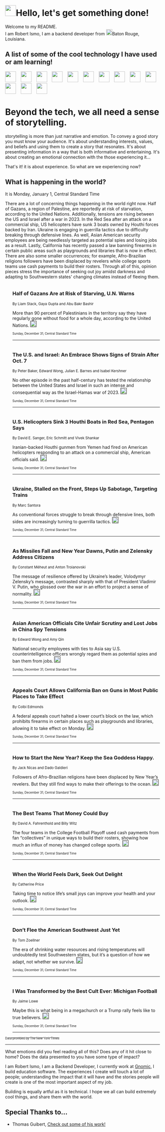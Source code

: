 <h1><img src="https://emojis.slackmojis.com/emojis/images/1643514375/3493/hot-coffee.gif?1643514375" width="35"/>Hello, let's get something done!</h1>

<p>Welcome to my README.<br/>
I am Robert Ismo, I am a backend developer from <img src="https://emojis.slackmojis.com/emojis/images/1638395689/50435/moulin_rouge.png?1638395689" width="20"/>Baton Rouge, Louisiana.</p>
<h2>A list of some of the cool technology I have used or am learning!</h2>
<p>
<img src="https://emojis.slackmojis.com/emojis/images/1643516091/21142/meow_bongotap.gif?1643516091" width="35" alt="">
<img src="https://img.shields.io/badge/Favorite%20Frontend%20Framework-SvelteKit-f83903" alt="">
<img src="https://img.shields.io/badge/Second%20Favorite-Vue-40b581" alt="">
<img src="https://img.shields.io/badge/Most%20Used%20Runtime-Nodejs-78b061" alt="">
<img src="https://emojis.slackmojis.com/emojis/images/1643517416/34482/fire.gif?1643517416" width="35" alt="">
<img src="https://img.shields.io/badge/Javascript%20But%20Better-Typescript-0078ca" alt="">
<img src="https://img.shields.io/badge/Favorite%20Language-Elixir-3e244d" alt="">
<img src="https://img.shields.io/badge/Containerize%20Everything-Docker-6ac9ef" alt="">
<img src="https://emojis.slackmojis.com/emojis/images/1643514596/5999/meow_party.gif?1643514596" width="35" alt="">
<img src="https://img.shields.io/badge/API%20Love%20Language-Graphql-de32a5" alt="">
<img src="https://img.shields.io/badge/Our%20Favorite%20Version%20Controller-Git-e94f33" alt="">
<img src="https://img.shields.io/badge/Favorite%20Database-Redis-d42d1d" alt="">
<img src="https://emojis.slackmojis.com/emojis/images/1643514559/5584/deployparrot.gif?1643514559" width="35" alt="">
<img src="https://img.shields.io/badge/Container%20Interstate-RabbitMQ-f66200" alt="">
<img src="https://img.shields.io/badge/Gotta%20Learn-Kubernetes-316adf" alt="">
<img src="https://img.shields.io/badge/Really%20Mature%20Now-WASM-654fef" alt="">
<img src="https://emojis.slackmojis.com/emojis/images/1666642497/61942/dance_vibe.gif?1666642497" width="35" alt="">
<img src="https://img.shields.io/badge/For%20My%20M1-ARM64-657d96" alt="">
<img src="https://img.shields.io/badge/Loving%20This%20So%20Much-TailwindCSS-17bcb5" alt="">
<img src="https://img.shields.io/badge/Cool%20Build%20Tool-Vite-f9cb24" alt="">
<img src="https://emojis.slackmojis.com/emojis/images/1669231376/62819/working-on-it.gif?1669231376" width="35" alt="">
<img src="https://img.shields.io/badge/Fun%20and%20Easy%20Database-MongoDB-5f8c49" alt="">
<img src="https://img.shields.io/badge/JS%20Life%20Support-NPM-c73737" alt="">
<img src="https://img.shields.io/badge/I%20Liked%20It-DynamoDB-0073b9" alt="">
<img src="https://emojis.slackmojis.com/emojis/images/1643514045/46/question.gif?1643514045" width="35" alt="">
<img src="https://img.shields.io/badge/cool-React-60d6f9" alt="">
<img src="https://img.shields.io/badge/Future%20Big%20Project-Lambda-f37e00" alt="">
<img src="https://img.shields.io/badge/NPM%20But%20Better-PNPM-f1aa07" alt="">
<img src="https://emojis.slackmojis.com/emojis/images/1643514943/9662/fbwow.gif?1643514943" width="35" alt="">
<img src="https://img.shields.io/badge/First%20Language-C-662079" alt="">
<img src="https://img.shields.io/badge/Where%20I%20Deploy%20Frontend-Vercel-000000" alt="">
<img src="https://img.shields.io/badge/Who%20Does%20not%20Want%20an%20App-Swift-f9492a" alt="">
<img src="https://emojis.slackmojis.com/emojis/images/1643514058/151/javascript.png?1643514058" width="35" alt="">
<img src="https://img.shields.io/badge/cool-Python-fbd542" alt="">
<img src="https://img.shields.io/badge/Favorite%20Something-Stripe-656cdc" alt="">
<img src="https://img.shields.io/badge/Of%20Course-HTML5-ed6327" alt="">
<img src="https://emojis.slackmojis.com/emojis/images/1660415405/60731/bomb.gif?1660415405" width="35" alt="">
<img src="https://img.shields.io/badge/hate-CSS-2964ec" alt="">
<img src="https://img.shields.io/badge/Learning-CircleCI-141215" alt="">
<img src="https://img.shields.io/badge/Learning-Rust-fbbb3b" alt="">
<img src="https://emojis.slackmojis.com/emojis/images/1660415397/60712/writing-hand.gif?1660415397" width="35" alt="">
<img src="https://img.shields.io/badge/Dev%20Browser%20of%20Choice-Firefox-cc4e26" alt="">
<img src="https://img.shields.io/badge/Recoverying%20From%20Windows-UNIX-1781e3" alt="">
<img src="https://img.shields.io/badge/LOVE-LogSeq-90c1c2" alt="">
<img src="https://emojis.slackmojis.com/emojis/images/1643514066/223/kirby.gif?1643514066" width="35" alt="">
<img src="https://img.shields.io/badge/Daily%20Driver-MacOS-e6e6e8" alt="">
<img src="https://img.shields.io/badge/Git%20Server-Github-000000" alt="">
<img src="https://img.shields.io/badge/enjoyable-EC2-f17428" alt="">
<img src="https://emojis.slackmojis.com/emojis/images/1643514239/2069/excited.gif?1643514239" width="35" alt="">
</p>
<h1>Beyond the tech, we all need a sense of storytelling.</h1>
<p>storytelling is more than just narrative and emotion. To convey a good story you must know your audience. It's about understanding interests, values, and beliefs and using them to create a story that resonates. It's about presenting information in a way that is both informative and entertaining. It's about creating an emotional connection with the those experiencing it...</p>
<p>That's it! it is about experience. So what are we experiencing now?</p>
<h2>What is happening in the world?</h2>
<p>It is Monday, January 1, Central Standard Time</p>
<p>
There are a lot of concerning things happening in the world right now. Half of Gazans, a region of Palestine, are reportedly at risk of starvation, according to the United Nations. Additionally, tensions are rising between the US and Israel after a war in 2023. In the Red Sea after an attack on a commercial ship, US helicopters have sunk 3 boats owned by Houthi forces backed by Iran. Ukraine is engaging in guerrilla tactics due to difficulty breaking through defensive lines. As well, Asian American security employees are being needlessly targeted as potential spies and losing jobs as a result. Lastly, California has recently passed a law banning firearms in certain public areas such as playgrounds and libraries that is now in effect. There are also some smaller occurrences; for example, Afro-Brazilian religions followers have been displaced by revelers while college sports teams use cash payments to build their rosters. Through all of this, opinion pieces stress the importance of seeking out joy amidst darkness and adapting to Southwestern states&#39; changing climates instead of fleeing them.</p>
<ol>
<img src="https://img.shields.io/badge/-world-blue" alt="">
<h3>Half of Gazans Are at Risk of Starving, U.N. Warns</h3>
<sub>By Liam Stack, Gaya Gupta and Abu Bakr Bashir</sub>
<p>More than 90 percent of Palestinians in the territory say they have regularly gone without food for a whole day, according to the United Nations.  <a href=""><img src="https://developer.nytimes.com/files/poweredby_nytimes_30b.png?v=1583354208352" height="20"></a></p>
<sub><sub>Sunday, December 31, Central Standard Time</sub></sub>
<hr/>
<img src="https://img.shields.io/badge/-us-blue" alt="">
<h3>The U.S. and Israel: An Embrace Shows Signs of Strain After Oct. 7</h3>
<sub>By Peter Baker, Edward Wong, Julian E. Barnes and Isabel Kershner</sub>
<p>No other episode in the past half-century has tested the relationship between the United States and Israel in such an intense and consequential way as the Israel-Hamas war of 2023.  <a href=""><img src="https://developer.nytimes.com/files/poweredby_nytimes_30b.png?v=1583354208352" height="20"></a></p>
<sub><sub>Sunday, December 31, Central Standard Time</sub></sub>
<hr/>
<img src="https://img.shields.io/badge/-world-blue" alt="">
<h3>U.S. Helicopters Sink 3 Houthi Boats in Red Sea, Pentagon Says</h3>
<sub>By David E. Sanger, Eric Schmitt and Vivek Shankar</sub>
<p>Iranian-backed Houthi gunmen from Yemen had fired on American helicopters responding to an attack on a commercial ship, American officials said.  <a href=""><img src="https://developer.nytimes.com/files/poweredby_nytimes_30b.png?v=1583354208352" height="20"></a></p>
<sub><sub>Sunday, December 31, Central Standard Time</sub></sub>
<hr/>
<img src="https://img.shields.io/badge/-world-blue" alt="">
<h3>Ukraine, Stalled on the Front, Steps Up Sabotage, Targeting Trains</h3>
<sub>By Marc Santora</sub>
<p>As conventional forces struggle to break through defensive lines, both sides are increasingly turning to guerrilla tactics.  <a href=""><img src="https://developer.nytimes.com/files/poweredby_nytimes_30b.png?v=1583354208352" height="20"></a></p>
<sub><sub>Sunday, December 31, Central Standard Time</sub></sub>
<hr/>
<img src="https://img.shields.io/badge/-world-blue" alt="">
<h3>As Missiles Fall and New Year Dawns, Putin and Zelensky Address Citizens</h3>
<sub>By Constant Méheut and Anton Troianovski</sub>
<p>The message of resilience offered by Ukraine’s leader, Volodymyr Zelensky’s message, contrasted sharply with that of President Vladimir V. Putin, who glossed over the war in an effort to project a sense of normality.  <a href=""><img src="https://developer.nytimes.com/files/poweredby_nytimes_30b.png?v=1583354208352" height="20"></a></p>
<sub><sub>Sunday, December 31, Central Standard Time</sub></sub>
<hr/>
<img src="https://img.shields.io/badge/-us-blue" alt="">
<h3>Asian American Officials Cite Unfair Scrutiny and Lost Jobs in China Spy Tensions</h3>
<sub>By Edward Wong and Amy Qin</sub>
<p>National security employees with ties to Asia say U.S. counterintelligence officers wrongly regard them as potential spies and ban them from jobs.  <a href=""><img src="https://developer.nytimes.com/files/poweredby_nytimes_30b.png?v=1583354208352" height="20"></a></p>
<sub><sub>Sunday, December 31, Central Standard Time</sub></sub>
<hr/>
<img src="https://img.shields.io/badge/-us-blue" alt="">
<h3>Appeals Court Allows California Ban on Guns in Most Public Places to Take Effect</h3>
<sub>By Colbi Edmonds</sub>
<p>A federal appeals court halted a lower court’s block on the law, which prohibits firearms in certain places such as playgrounds and libraries, allowing it to take effect on Monday.  <a href=""><img src="https://developer.nytimes.com/files/poweredby_nytimes_30b.png?v=1583354208352" height="20"></a></p>
<sub><sub>Sunday, December 31, Central Standard Time</sub></sub>
<hr/>
<img src="https://img.shields.io/badge/-world-blue" alt="">
<h3>How to Start the New Year? Keep the Sea Goddess Happy.</h3>
<sub>By Jack Nicas and Dado Galdieri</sub>
<p>Followers of Afro-Brazilian religions have been displaced by New Year’s revelers. But they still find ways to make their offerings to the ocean.  <a href=""><img src="https://developer.nytimes.com/files/poweredby_nytimes_30b.png?v=1583354208352" height="20"></a></p>
<sub><sub>Sunday, December 31, Central Standard Time</sub></sub>
<hr/>
<img src="https://img.shields.io/badge/-us-blue" alt="">
<h3>The Best Teams That Money Could Buy</h3>
<sub>By David A. Fahrenthold and Billy Witz</sub>
<p>The four teams in the College Football Playoff used cash payments from fan “collectives” in unique ways to build their rosters, showing how much an influx of money has changed college sports.  <a href=""><img src="https://developer.nytimes.com/files/poweredby_nytimes_30b.png?v=1583354208352" height="20"></a></p>
<sub><sub>Sunday, December 31, Central Standard Time</sub></sub>
<hr/>
<img src="https://img.shields.io/badge/-opinion-blue" alt="">
<h3>When the World Feels Dark, Seek Out Delight</h3>
<sub>By Catherine Price</sub>
<p>Taking time to notice life’s small joys can improve your health and your outlook.  <a href=""><img src="https://developer.nytimes.com/files/poweredby_nytimes_30b.png?v=1583354208352" height="20"></a></p>
<sub><sub>Sunday, December 31, Central Standard Time</sub></sub>
<hr/>
<img src="https://img.shields.io/badge/-opinion-blue" alt="">
<h3>Don’t Flee the American Southwest Just Yet</h3>
<sub>By Tom Zoellner</sub>
<p>The era of shrinking water resources and rising temperatures will undoubtedly test Southwestern states, but it’s a question of how we adapt, not whether we survive.  <a href=""><img src="https://developer.nytimes.com/files/poweredby_nytimes_30b.png?v=1583354208352" height="20"></a></p>
<sub><sub>Sunday, December 31, Central Standard Time</sub></sub>
<hr/>
<img src="https://img.shields.io/badge/-opinion-blue" alt="">
<h3>I Was Transformed by the Best Cult Ever: Michigan Football</h3>
<sub>By Jaime Lowe</sub>
<p>Maybe this is what being in a megachurch or a Trump rally feels like to true believers.  <a href=""><img src="https://developer.nytimes.com/files/poweredby_nytimes_30b.png?v=1583354208352" height="20"></a></p>
<sub><sub>Sunday, December 31, Central Standard Time</sub></sub>
<hr/>
</ol>
<a href="https://developer.nytimes.com"><sub><sub>Data provided by The New York Times</sub></sub></a>
<hr/>
<p>What emotions did you feel reading all of this? Does any of it hit close to home? Does the data presented to you have some type of impact?</p>
<p>I am Robert Ismo, I am a Backend Developer, I currently work at <a href="https://gnomic.education/">Gnomic</a>, I build education software. The experiences I create will touch a lot of people; understanding the impact that it will have and the stories people will create is one of the most important aspect of my job.</p>
<p>Building is equally artful as it is technical. I hope we all can build extremely cool things, and share them with the world.</p>
<h2>Special Thanks to...</h2>
<ul>
<li>Thomas Guibert, <a href="https://github.com/thmsgbrt/thmsgbrt">Check out some of his work!</a></li>
</ul>